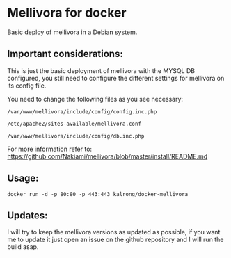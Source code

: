 Mellivora for docker
====================

Basic deploy of mellivora in a Debian system.

Important considerations:
-------------------------

This is just the basic deployment of mellivora with the MYSQL DB configured, you still need to configure the different settings for mellivora on its config file.

You need to change the following files as you see necessary:

```
/var/www/mellivora/include/config/config.inc.php
```
```
/etc/apache2/sites-available/mellivora.conf
```
```
/var/www/mellivora/include/config/db.inc.php
```

For more information refer to: https://github.com/Nakiami/mellivora/blob/master/install/README.md

Usage:
-----

```
docker run -d -p 80:80 -p 443:443 kalrong/docker-mellivora
```

Updates:
-------

I will try to keep the mellivora versions as updated as possible, if you want me to update it just open an issue on the github repository and I will run the build asap.
